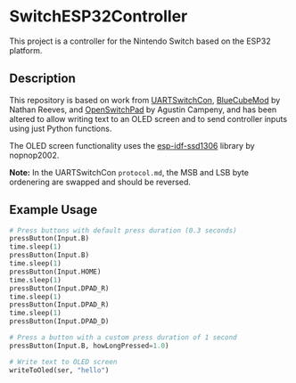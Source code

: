 # SwitchESP32Controller

This project is a controller for the Nintendo Switch based on the ESP32 platform.

## Description

This repository is based on work from [UARTSwitchCon](https://github.com/nullstalgia/UARTSwitchCon), [BlueCubeMod](https://github.com/NathanReeves/BlueCubeMod) by Nathan Reeves, and [OpenSwitchPad](https://github.com/agustincampeny/OpenSwitchPad) by Agustin Campeny, and has been altered to allow writing text to an OLED screen and to send controller inputs using just Python functions.

The OLED screen functionality uses the [esp-idf-ssd1306](https://github.com/nopnop2002/esp-idf-ssd1306) library by nopnop2002.

**Note:** In the UARTSwitchCon `protocol.md`, the MSB and LSB byte ordenering are swapped and should be reversed.

## Example Usage

```python
# Press buttons with default press duration (0.3 seconds)
pressButton(Input.B)
time.sleep(1)
pressButton(Input.B)
time.sleep(1)
pressButton(Input.HOME)
time.sleep(1)
pressButton(Input.DPAD_R)
time.sleep(1)
pressButton(Input.DPAD_R)
time.sleep(1)
pressButton(Input.DPAD_D)

# Press a button with a custom press duration of 1 second
pressButton(Input.B, howLongPressed=1.0)

# Write text to OLED screen
writeToOled(ser, "hello")
